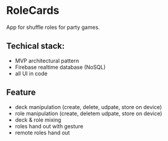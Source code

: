 # RoleCards

App for shuffle roles for party games. 

## Techical stack:
 - MVP architectural pattern 
 - Firebase realtime database (NoSQL)
 - all UI in code 
 
 ## Feature
  - deck manipulation (create, delete, udpate, store on device)
  - role manipulation (create, deletem udpate, store on device)
  - deck & role mixing
  - roles hand out with gesture 
  - remote roles hand out 
 
